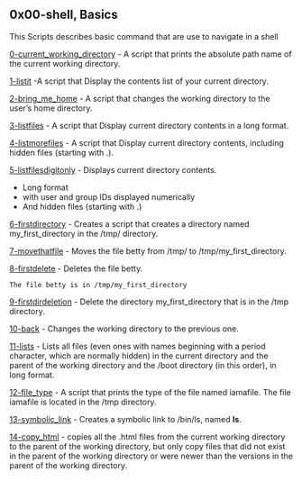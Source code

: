 ## 0x00-shell, Basics

This Scripts describes basic command that are use to navigate in a shell


[0-current_working_directory](./0-current_working_directory) - 
 A script that prints the absolute path name of the current working directory.

[1-listit](./1-listit) -A script that Display the contents list of your current directory.

[2-bring_me_home](2-bring_me_home) - A script that changes the working directory to the user’s home directory. 

[3-listfiles](3-listfiles) - A script that Display current directory contents in a long format.

[4-listmorefiles](4-listmorefiles) - A script that Display current directory contents, including hidden files (starting with .).

[5-listfilesdigitonly](5-listfilesdigitonly) - Displays current directory contents.

   - Long format
   - with user and group IDs displayed numerically
   - And hidden files (starting with .)

[6-firstdirectory](6-firstdirectory) - Creates a script that creates a directory named my_first_directory in the /tmp/ directory.

[7-movethatfile](7-movethatfile) - Moves the file betty from /tmp/ to /tmp/my_first_directory.

[8-firstdelete](8-firstdelete) - Deletes the file betty.

    The file betty is in /tmp/my_first_directory

[9-firstdirdeletion](9-firstdirdeletion) - Delete the directory my_first_directory that is in the /tmp directory.

[10-back](10-back) - Changes the working directory to the previous one.

[11-lists](11-lists) - Lists all files (even ones with names beginning with a period character, which are normally hidden) in the current directory and the parent of the working directory and the /boot directory (in this order), in long format.

[12-file_type](12-file_type) - A script that prints the type of the file named iamafile. The file iamafile is located in the /tmp directory.

[13-symbolic_link](13-symbolic_link) - Creates a symbolic link to /bin/ls, named __ls__.

[14-copy_html](14-copy_html) - copies all the .html files from the current working directory to the parent of the working directory, but only copy files that did not exist in the parent of the working directory or were newer than the versions in the parent of the working directory.
